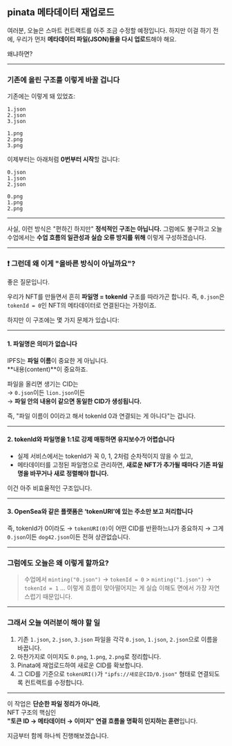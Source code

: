 ## pinata 메타데이터 재업로드

여러분, 오늘은 스마트 컨트랙트를 아주 조금 수정할 예정입니다.
하지만 이걸 하기 전에, 우리가 먼저 **메타데이터 파일(JSON)들을 다시 업로드**해야 해요.

왜냐하면?

---

### 기존에 올린 구조를 이렇게 바꿀 겁니다

기존에는 이렇게 돼 있었죠:

```
1.json
2.json
3.json

1.png
2.png
3.png
```

이제부터는 아래처럼 **0번부터 시작**할 겁니다:

```
0.json
1.json
2.json

0.png
1.png
2.png
```

---

사실, 이런 방식은 "편하긴 하지만" **정석적인 구조는 아닙니다.**
그럼에도 불구하고 오늘 수업에서는
**수업 흐름의 일관성과 실습 오류 방지를 위해**
이렇게 구성하겠습니다.

---

### ❗ 그런데 왜 이게 "올바른 방식이 아닐까요"?

좋은 질문입니다.

우리가 NFT를 만들면서 흔히 **파일명 = tokenId** 구조를 따라가곤 합니다.
즉, `0.json`은 `tokenId = 0`인 NFT의 메타데이터로 연결된다는 가정이죠.

하지만 이 구조에는 몇 가지 문제가 있습니다:

---

#### 1. **파일명은 의미가 없습니다**

IPFS는 **파일 이름**이 중요한 게 아닙니다.  
**내용(content)**이 중요하죠.

파일을 올리면 생기는 CID는  
→ `0.json`이든 `lion.json`이든  
→ **파일 안의 내용이 같으면 동일한 CID가 생성됩니다.**

즉, "파일 이름이 0이라고 해서 tokenId 0과 연결되는 게 아니다"는 겁니다.

---

#### 2. **tokenId와 파일명을 1:1로 강제 매핑하면 유지보수가 어렵습니다**

- 실제 서비스에서는 tokenId가 꼭 0, 1, 2처럼 순차적이지 않을 수 있고,
- 메타데이터를 고정된 파일명으로 관리하면,
  **새로운 NFT가 추가될 때마다 기존 파일명을 바꾸거나 새로 정렬해야 합니다.**

이건 아주 비효율적인 구조입니다.

---

#### 3. **OpenSea와 같은 플랫폼은 ‘tokenURI’에 있는 주소만 보고 처리합니다**

즉, tokenId가 0이라도
→ `tokenURI(0)`이 어떤 CID를 반환하느냐가 중요하지
→ 그게 `0.json`이든 `dog42.json`이든 전혀 상관없습니다.

---

### 그럼에도 오늘은 왜 이렇게 할까요?

> 수업에서 `minting("0.json")` → `tokenId = 0` > `minting("1.json")` → `tokenId = 1`
> … 이렇게 흐름이 맞아떨어지는 게
> 실습 이해도 면에서 가장 자연스럽기 때문입니다.

---

### 그래서 오늘 여러분이 해야 할 일

1. 기존 `1.json`, `2.json`, `3.json` 파일을
   각각 `0.json`, `1.json`, `2.json`으로 이름을 바꿉니다.
2. 마찬가지로 이미지도 `0.png`, `1.png`, `2.png`로 정리합니다.
3. Pinata에 재업로드하여 새로운 CID를 확보합니다.
4. 그 CID를 기준으로
   `tokenURI()`가 `"ipfs://새로운CID/0.json"` 형태로 연결되도록
   컨트랙트를 수정합니다.

---

이 작업은 **단순한 파일 정리가 아니라**,  
NFT 구조의 핵심인  
**"토큰 ID → 메타데이터 → 이미지" 연결 흐름을 명확히 인지하는 훈련**입니다.

지금부터 함께 하나씩 진행해보겠습니다.
